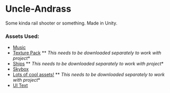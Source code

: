 # Uncle-Andrass
Some kinda rail shooter or something. Made in Unity.


### Assets Used:

- [Music](https://www.dl-sounds.com/royalty-free/transition-tech2/)
- [Texture Pack](https://assetstore.unity.com/packages/2d/textures-materials/24-pbr-materials-for-unity-5-51991) ** *This needs to be downloaded separately to work with project**
- [Ships](https://assetstore.unity.com/packages/3d/vehicles/space/star-sparrow-modular-spaceship-73167) ** *This needs to be downloaded separately to work with project**
- [Skybox](https://assetstore.unity.com/packages/2d/textures-materials/sky/skybox-volume-2-nebula-3392)
- [Lots of cool assets!](https://assetstore.unity.com/packages/3d/environments/sci-fi/julai-models-75013) ** *This needs to be downloaded separately to work with project**
- [UI Text](https://assetstore.unity.com/packages/essentials/beta-projects/textmesh-pro-84126)